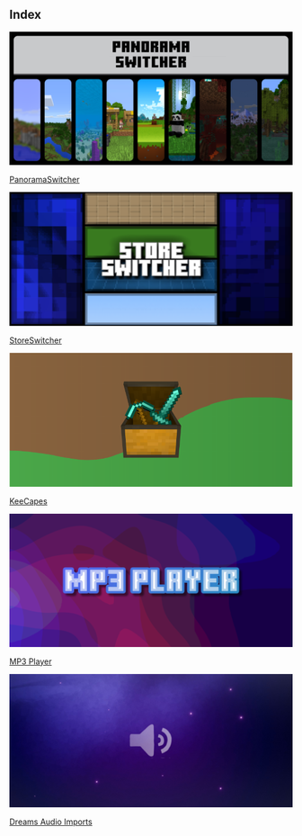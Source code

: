 ## Index

<div class="home-content-container">
  <a class="home-content-image" href="./panorama-switcher"><img src="./panorama-switcher/latest/upload/panorama-switcher_1.png" onerror="this.src='/assets/images/featuredimage.png'" alt="FeaturedImage"><p>PanoramaSwitcher</p></a>
  <a class="home-content-image" href="./store-switcher"><img src="./store-switcher/latest/upload/store-switcher_1.png" onerror="this.src='/assets/images/featuredimage.png'" alt="FeaturedImage"><p>StoreSwitcher</p></a>
  <a class="home-content-image" href="./keecapes"><img src="./keecapes/latest/upload/keecapes_1.png" onerror="this.src='/assets/images/featuredimage.png'" alt="FeaturedImage"><p>KeeCapes</p></a>
  <a class="home-content-image" href="./mp3-player"><img src="./mp3-player/upload/mp3-player_1.png" onerror="this.src='/assets/images/featuredimage.png'" alt="FeaturedImage"><p>MP3 Player</p></a>
  <a class="home-content-image" href="./DreamsUserDB/imports"><img src="./dreamsdb/upload/dreamsdb_1.png" onerror="this.src='/assets/images/featuredimage.png'" alt="FeaturedImage"><p>Dreams Audio Imports</p></a>
</div>
